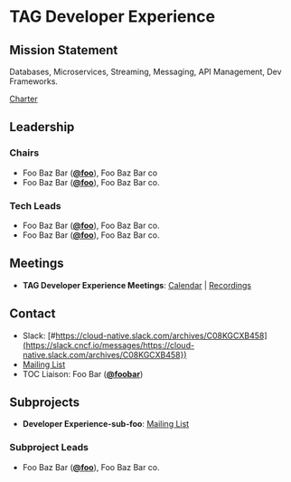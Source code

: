# TAG Developer Experience

## Mission Statement
Databases, Microservices, Streaming, Messaging, API Management, Dev Frameworks.


[Charter](./charter.md)

## Leadership
### Chairs
- Foo Baz Bar (**[@foo](https://github.com/foo)**), Foo Baz Bar co
- Foo Baz Bar (**[@foo](https://github.com/foo)**), Foo Baz Bar co.
### Tech Leads
- Foo Baz Bar (**[@foo](https://github.com/foo)**), Foo Baz Bar co.
- Foo Baz Bar (**[@foo](https://github.com/foo)**), Foo Baz Bar co.

## Meetings
- **TAG Developer Experience Meetings**: [Calendar](https://zoom-lfx.platform.linuxfoundation.org/meetings/tag-developer-experience?view=list) | [Recordings](https://www.youtube.com/playlist?foo)

## Contact
- Slack: [#https://cloud-native.slack.com/archives/C08KGCXB458](https://slack.cncf.io/messages/https://cloud-native.slack.com/archives/C08KGCXB458})
- [Mailing List](https://lists.cncf.io/g/cncf-tag-developer-experience/)
- TOC Liaison: Foo Bar (**[@foobar](https://github.com/foobar)**)

## Subprojects
- **Developer Experience-sub-foo**: [Mailing List](https://lists.cncf.io/g/cncf-tag-developer-experience/)
### Subproject Leads
- Foo Baz Bar (**[@foo](https://github.com/foo)**), Foo Baz Bar co.
